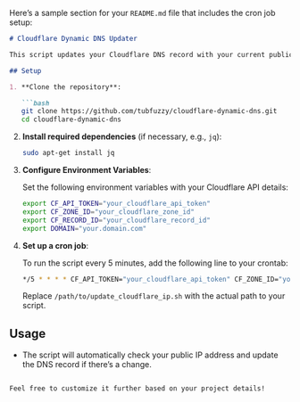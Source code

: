 Here’s a sample section for your `README.md` file that includes the cron job setup:

```markdown
# Cloudflare Dynamic DNS Updater

This script updates your Cloudflare DNS record with your current public IP address. It checks for IP changes and updates the record accordingly.

## Setup

1. **Clone the repository**:

   ```bash
   git clone https://github.com/tubfuzzy/cloudflare-dynamic-dns.git
   cd cloudflare-dynamic-dns
   ```

2. **Install required dependencies** (if necessary, e.g., `jq`):

   ```bash
   sudo apt-get install jq
   ```

3. **Configure Environment Variables**:

   Set the following environment variables with your Cloudflare API details:

   ```bash
   export CF_API_TOKEN="your_cloudflare_api_token"
   export CF_ZONE_ID="your_cloudflare_zone_id"
   export CF_RECORD_ID="your_cloudflare_record_id"
   export DOMAIN="your.domain.com"
   ```

4. **Set up a cron job**:

   To run the script every 5 minutes, add the following line to your crontab:

   ```bash
   */5 * * * * CF_API_TOKEN="your_cloudflare_api_token" CF_ZONE_ID="your_cloudflare_zone_id" CF_RECORD_ID="your_cloudflare_record_id" DOMAIN="your.domain.com" /path/to/update_cloudflare_ip.sh
   ```

   Replace `/path/to/update_cloudflare_ip.sh` with the actual path to your script.

## Usage

- The script will automatically check your public IP address and update the DNS record if there’s a change.
```

Feel free to customize it further based on your project details!